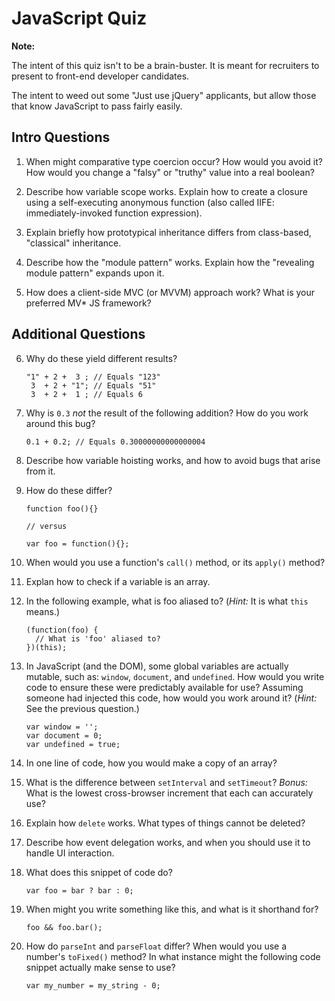 # JavaScript Quiz

**Note:**

The intent of this quiz isn't to be a brain-buster. It is meant for recruiters to present to front-end developer candidates.

The intent to weed out some "Just use jQuery" applicants, but allow those that know JavaScript to pass fairly easily.

## Intro Questions

01. When might comparative type coercion occur? How would you avoid it? How would you change a "falsy" or "truthy" value into a real boolean?

02. Describe how variable scope works. Explain how to create a closure using a self-executing anonymous function (also called IIFE: immediately-invoked function expression).

03. Explain briefly how prototypical inheritance differs from class-based, "classical" inheritance.

04. Describe how the "module pattern" works. Explain how the "revealing module pattern" expands upon it.

05. How does a client-side MVC (or MVVM) approach work? What is your preferred MV* JS framework?

## Additional Questions

06. Why do these yield different results?

        "1" + 2 +  3 ; // Equals "123"
         3  + 2 + "1"; // Equals "51"
         3  + 2 +  1 ; // Equals 6

07. Why is `0.3` *not* the result of the following addition? How do you work around this bug?

        0.1 + 0.2; // Equals 0.30000000000000004

08. Describe how variable hoisting works, and how to avoid bugs that arise from it.

09. How do these differ?

        function foo(){}

        // versus

        var foo = function(){};

10. When would you use a function's `call()` method, or its `apply()` method?

11. Explan how to check if a variable is an array.

12. In the following example, what is foo aliased to? (*Hint:* It is what `this` means.)

        (function(foo) {
          // What is 'foo' aliased to?
        })(this);

13. In JavaScript (and the DOM), some global variables are actually mutable, such as: `window`, `document`, and `undefined`. How would you write code to ensure these were predictably available for use? Assuming someone had injected this code, how would you work around it? (*Hint:* See the previous question.)

        var window = '';
        var document = 0;
        var undefined = true;

14. In one line of code, how you would make a copy of an array?

15. What is the difference between `setInterval` and `setTimeout`? *Bonus:* What is the lowest cross-browser increment that each can accurately use?

16. Explain how `delete` works. What types of things cannot be deleted?

17. Describe how event delegation works, and when you should use it to handle UI interaction.

18. What does this snippet of code do?

        var foo = bar ? bar : 0;

19. When might you write something like this, and what is it shorthand for?

        foo && foo.bar();

20. How do `parseInt` and `parseFloat` differ? When would you use a number's `toFixed()` method? In what instance might the following code snippet actually make sense to use?

        var my_number = my_string - 0;